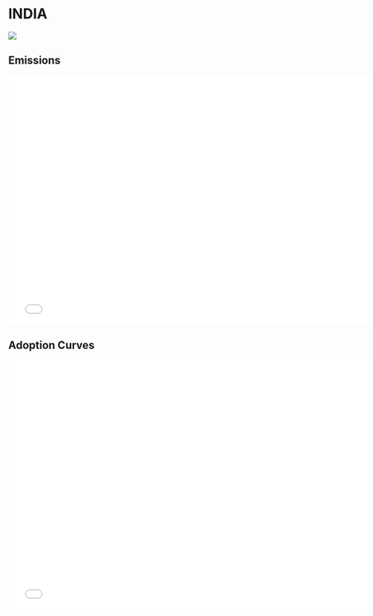 



# INDIA 
  
![](../region%20maps/INDIA.png)  
  
  

## Emissions
<iframe id='igraph' scrolling='no' style='border:none' seamless='seamless' src= "mwedges-pathway-INDIA-dauncs.html" height='500' width='150%'></iframe>  
  

## Adoption Curves
<iframe id='igraph' scrolling='no' style='border:none' seamless='seamless' src= "scurves-INDIA-pathway-dauncs.html" height='500' width='150%'></iframe>  
